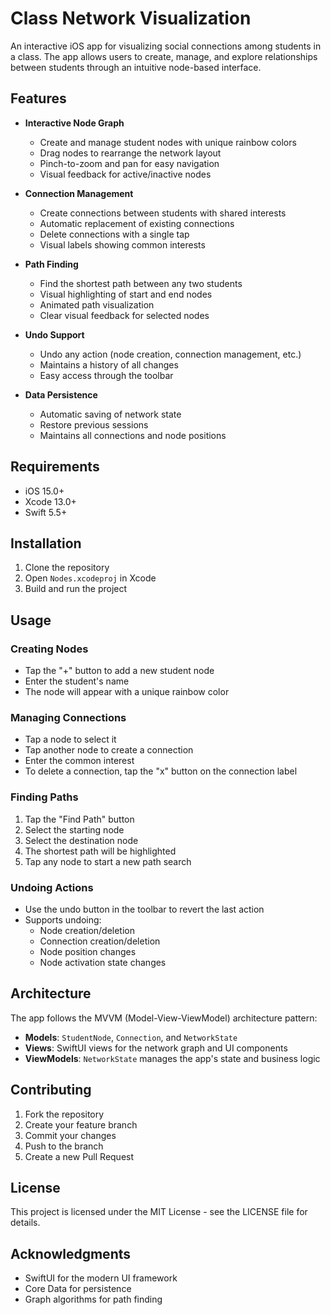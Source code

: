 # Class Network Visualization

An interactive iOS app for visualizing social connections among students in a class. The app allows users to create, manage, and explore relationships between students through an intuitive node-based interface.

## Features

- **Interactive Node Graph**
  - Create and manage student nodes with unique rainbow colors
  - Drag nodes to rearrange the network layout
  - Pinch-to-zoom and pan for easy navigation
  - Visual feedback for active/inactive nodes

- **Connection Management**
  - Create connections between students with shared interests
  - Automatic replacement of existing connections
  - Delete connections with a single tap
  - Visual labels showing common interests

- **Path Finding**
  - Find the shortest path between any two students
  - Visual highlighting of start and end nodes
  - Animated path visualization
  - Clear visual feedback for selected nodes

- **Undo Support**
  - Undo any action (node creation, connection management, etc.)
  - Maintains a history of all changes
  - Easy access through the toolbar

- **Data Persistence**
  - Automatic saving of network state
  - Restore previous sessions
  - Maintains all connections and node positions

## Requirements

- iOS 15.0+
- Xcode 13.0+
- Swift 5.5+

## Installation

1. Clone the repository
2. Open `Nodes.xcodeproj` in Xcode
3. Build and run the project

## Usage

### Creating Nodes
- Tap the "+" button to add a new student node
- Enter the student's name
- The node will appear with a unique rainbow color

### Managing Connections
- Tap a node to select it
- Tap another node to create a connection
- Enter the common interest
- To delete a connection, tap the "x" button on the connection label

### Finding Paths
1. Tap the "Find Path" button
2. Select the starting node
3. Select the destination node
4. The shortest path will be highlighted
5. Tap any node to start a new path search

### Undoing Actions
- Use the undo button in the toolbar to revert the last action
- Supports undoing:
  - Node creation/deletion
  - Connection creation/deletion
  - Node position changes
  - Node activation state changes

## Architecture

The app follows the MVVM (Model-View-ViewModel) architecture pattern:

- **Models**: `StudentNode`, `Connection`, and `NetworkState`
- **Views**: SwiftUI views for the network graph and UI components
- **ViewModels**: `NetworkState` manages the app's state and business logic

## Contributing

1. Fork the repository
2. Create your feature branch
3. Commit your changes
4. Push to the branch
5. Create a new Pull Request

## License

This project is licensed under the MIT License - see the LICENSE file for details.

## Acknowledgments

- SwiftUI for the modern UI framework
- Core Data for persistence
- Graph algorithms for path finding 